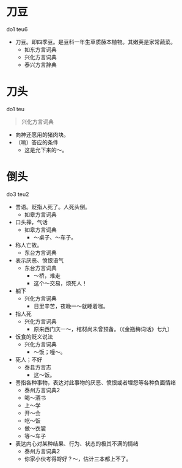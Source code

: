 # 刀豆
do1 teu6
+ 刀豆。即四季豆。是豆科一年生草质藤本植物。其嫩荚是家常蔬菜。
  * 如东方言词典
  * 兴化方言词典
  * 泰兴方言辞典

# 刀头
do1 teu
> 兴化方言词典
- 向神还愿用的猪肉块。
- （喻）答应的条件
  - 这是允下来的～。

# 倒头
do3 teu2
+ 詈语。贬指人死了。人死头倒。
  * 如皋方言词典
+ 口头禅，气话
  * 如皋方言词典
    - ～桌子、～车子。
+ 称人亡故。
  * 东台方言词典
+ 表示厌恶、愤恨语气
  * 东台方言词典
    - ～桥，难走
    - 这个～交易，烦死人！
+ 躺下
  * 兴化方言词典
    - 日里辛苦，夜晚一～就睡着咖。
+ 指人死
  * 兴化方言词典
    - 原来西门庆一～，棺材尚未曾预备。（《金瓶梅词话》七九）
+ 饭食的贬义说法
  * 兴化方言词典
    - ～饭；噇～。
+ 死人；不好
  * 泰县方言志
    - 这～饭。
+ 詈指各种事物，表达对此事物的厌恶、愤恨或者埋怨等各种负面情绪
  * 泰州方言词典2
  - 喝～酒书
  - 上～学
  - 开～会
  - 吃～饭
  - 做～衣裳
  - 等～车子
+ 表达内心对某种结果、行为、状态的极其不满的情绪
  * 泰州方言词典2
  - 你家小伙考得哿好？～，估计三本都上不了。
